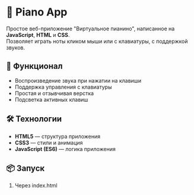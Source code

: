 # 🎹 Piano App

Простое веб-приложение "Виртуальное пианино", написанное на **JavaScript**, **HTML** и **CSS**.  
Позволяет играть ноты кликом мыши или с клавиатуры, с поддержкой звуков.

## 🚀 Функционал
- Воспроизведение звука при нажатии на клавиши
- Поддержка управления с клавиатуры
- Простая и отзывчивая верстка
- Подсветка активных клавиш

## 🛠️ Технологии
- **HTML5** — структура приложения
- **CSS3** — стили и анимация
- **JavaScript (ES6)** — логика приложения



## 📦 Запуск
1. Через index.html
